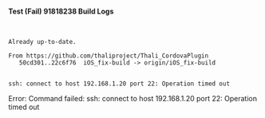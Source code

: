 #### Test (Fail) 91818238 Build Logs


```


```

```
Already up-to-date.

From https://github.com/thaliproject/Thali_CordovaPlugin
   50cd301..22c6f76  iOS_fix-build -> origin/iOS_fix-build

```

```

ssh: connect to host 192.168.1.20 port 22: Operation timed out

```

Error: Command failed: ssh: connect to host 192.168.1.20 port 22: Operation timed out
